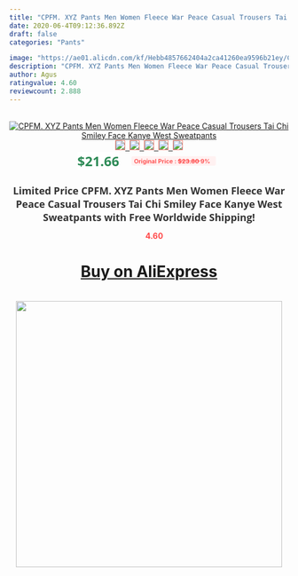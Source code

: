 ```yaml
---
title: "CPFM. XYZ Pants Men Women Fleece War Peace Casual Trousers Tai Chi Smiley Face Kanye West Sweatpants"
date: 2020-06-4T09:12:36.892Z
draft: false
categories: "Pants"

image: "https://ae01.alicdn.com/kf/Hebb4857662404a2ca41260ea9596b21ey/CPFM-XYZ-Pants-Men-Women-Fleece-War-Peace-Casual-Trousers-Tai-Chi-Smiley-Face-Kanye-West.jpg"
description: "CPFM. XYZ Pants Men Women Fleece War Peace Casual Trousers Tai Chi Smiley Face Kanye West Sweatpants"
author: Agus
ratingvalue: 4.60
reviewcount: 2.888
---
```

<br>
<div style="text-align: center;">
<a href="https://s.click.aliexpress.com/e/_9wxcFj" target="_blank" rel="nofollow noopener noreferrer"><img alt="CPFM. XYZ Pants Men Women Fleece War Peace Casual Trousers Tai Chi Smiley Face Kanye West Sweatpants" class="magnifier-image" src="https://ae01.alicdn.com/kf/Hebb4857662404a2ca41260ea9596b21ey/CPFM-XYZ-Pants-Men-Women-Fleece-War-Peace-Casual-Trousers-Tai-Chi-Smiley-Face-Kanye-West.jpg_640x640.jpg">
<br>
<img style="border:1px solid salmon" src="https://ae01.alicdn.com/kf/Hebb4857662404a2ca41260ea9596b21ey/CPFM-XYZ-Pants-Men-Women-Fleece-War-Peace-Casual-Trousers-Tai-Chi-Smiley-Face-Kanye-West.jpg_120x120.jpg">&nbsp;&nbsp;<img style="border:1px solid salmon" src="https://ae01.alicdn.com/kf/H88d19162bd434ab2a64d87f1e9b74c03v/CPFM-XYZ-Pants-Men-Women-Fleece-War-Peace-Casual-Trousers-Tai-Chi-Smiley-Face-Kanye-West.jpg_120x120.jpg">&nbsp;&nbsp;<img style="border:1px solid salmon" src="https://ae01.alicdn.com/kf/Haa502773712f4f2bb253ea5aa3296eceW/CPFM-XYZ-Pants-Men-Women-Fleece-War-Peace-Casual-Trousers-Tai-Chi-Smiley-Face-Kanye-West.jpg_120x120.jpg">&nbsp;&nbsp;<img style="border:1px solid salmon" src="https://ae01.alicdn.com/kf/H440d95fffe1c41898fe38e9f5e9f7d79t/CPFM-XYZ-Pants-Men-Women-Fleece-War-Peace-Casual-Trousers-Tai-Chi-Smiley-Face-Kanye-West.jpg_120x120.jpg">&nbsp;&nbsp;<img style="border:1px solid salmon" src="https://ae01.alicdn.com/kf/H11b76c6b9dfb4a33af3568cc67efb8742/CPFM-XYZ-Pants-Men-Women-Fleece-War-Peace-Casual-Trousers-Tai-Chi-Smiley-Face-Kanye-West.jpg_120x120.jpg"></a></div><br0>
<div style="text-align: center;"><span style="background-color: white; border: 0px; box-sizing: border-box; color: seagreen; display: inline-block; font-family: &quot;open sans&quot; , &quot;arial&quot; , &quot;helvetica&quot; , sans-serif , &quot;heiti&quot;; font-size: 24px; font-stretch: inherit; font-weight: 700; line-height: inherit; margin: 0px 10px 0px 0px; padding: 0px; vertical-align: middle;">$21.66 </span>
<span style="background: rgb(255 , 241 , 241); border-radius: 3px; border: 0px; box-sizing: border-box; color: #ff4747; display: inline-block; font-family: inherit; font-size: 12px; font-stretch: inherit; font-style: inherit; font-variant: inherit; font-weight: 600; line-height: inherit; margin: 0px; padding: 2px 5px; transform: scale(0.9); vertical-align: middle;">Original Price : <b style="text-decoration: line-through;">$23.80 </b> 9%&nbsp;&nbsp;</span></div>
<h1 style="color: #333333; display: inline-block; font-family: &quot;open sans&quot; , &quot;arial&quot; , &quot;helvetica&quot; , sans-serif , &quot;heiti&quot;; font-size: 18px; font-stretch: inherit; font-weight: 700; text-align: center;">Limited Price CPFM. XYZ Pants Men Women Fleece War Peace Casual Trousers Tai Chi Smiley Face Kanye West Sweatpants with Free Worldwide Shipping!</h1>
<div style="color: #ff4747; text-align: center;">
<img src="https://4.bp.blogspot.com/-M0ZcTcb-5uY/XleCXlxnR4I/AAAAAAAAAEc/OrjgMkXV1oMQFaCRZj5HQwOCBcu3w1FegCPcBGAYYCw/s1600/star.png" style="height: 15px;">&nbsp;<b>4.60</b></div>
<div class="button_cont" align="center"><a class="buynow_a" href="https://s.click.aliexpress.com/e/_9wxcFj" target="_blank" rel="nofollow noopener noreferrer"><H1>Buy on AliExpress</H1></a></div><br>
<div class="separator" style="clear: both; text-align: center;">
<img src="https://lh3.googleusercontent.com/-pTy5HemUv9M/XlePHvY0dAI/AAAAAAAAAE4/0nX5iRUoIWY8eMW9Dpxeirr157OZliDIgCLcBGAsYHQ/s1600/badge.gif" width="480">
</div>
